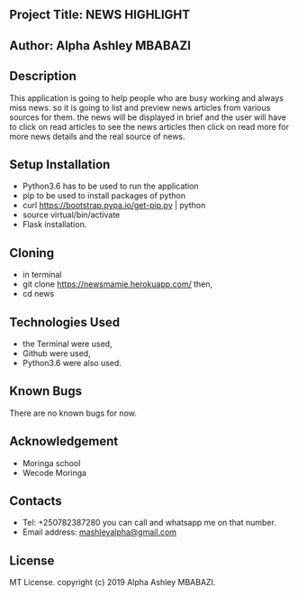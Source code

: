 ## Project Title: NEWS HIGHLIGHT

## Author: Alpha Ashley MBABAZI

## Description

This application is going to help people who are busy working and always miss news. so it is going to list and preview news articles from various sources for them. the news will be displayed in brief and the user will have to click on read articles to see the news articles then click on read more for more news details and the real source of news. 

## Setup Installation

* Python3.6 has to be used to run the application
* pip to be used to install packages of python
* curl https://bootstrap.pypa.io/get-pip.py | python
* source virtual/bin/activate
* Flask installation.

## Cloning 
* in terminal
* git clone https://newsmamie.herokuapp.com/ then,
* cd news

## Technologies Used

* the Terminal were used,
* Github were used,
* Python3.6 were also used.

## Known Bugs

There are no known bugs for now.

## Acknowledgement
* Moringa school
* Wecode Moringa

## Contacts

* Tel: +250782387280 you can call and whatsapp me on that number. 
* Email address: mashleyalpha@gmail.com

## License

MT License. copyright (c) 2019 Alpha Ashley MBABAZI.



